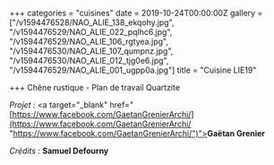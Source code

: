 +++
categories = "cuisines"
date = 2019-10-24T00:00:00Z
gallery = ["/v1594476528/NAO_ALIE_138_ekqohy.jpg", "/v1594476529/NAO_ALIE_022_pqlhc6.jpg", "/v1594476529/NAO_ALIE_106_rgtyea.jpg", "/v1594476530/NAO_ALIE_107_qumpnz.jpg", "/v1594476530/NAO_ALIE_012_tjg0e6.jpg", "/v1594476529/NAO_ALIE_001_ugpp0a.jpg"]
title = "Cuisine LIE19"

+++
Chêne rustique - Plan de travail Quartzite

_Projet :_ <a target="_blank" href="[https://www.facebook.com/GaetanGrenierArchi/](https://www.facebook.com/GaetanGrenierArchi/ "https://www.facebook.com/GaetanGrenierArchi/")"><strong>Gaëtan Grenier</strong></a>

_Crédits :_ **Samuel Defourny**